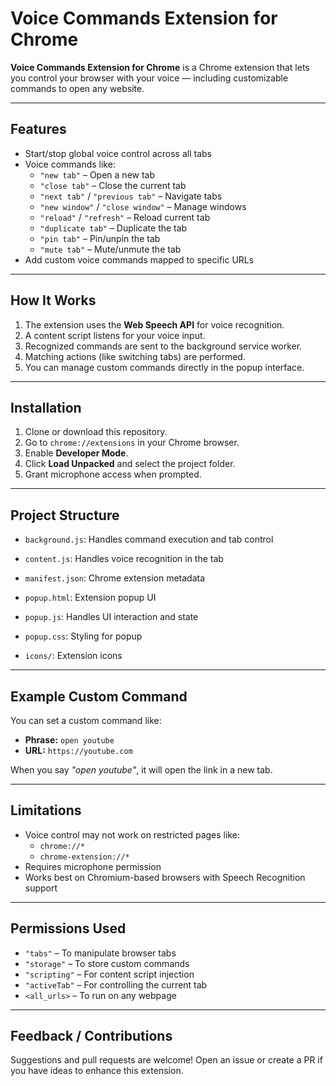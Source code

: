 # Voice Commands Extension for Chrome

**Voice Commands Extension for Chrome** is a Chrome extension that lets you control your browser with your voice — including customizable commands to open any website.

---

## Features

- Start/stop global voice control across all tabs
- Voice commands like:
  - `"new tab"` – Open a new tab
  - `"close tab"` – Close the current tab
  - `"next tab"` / `"previous tab"` – Navigate tabs
  - `"new window"` / `"close window"` – Manage windows
  - `"reload"` / `"refresh"` – Reload current tab
  - `"duplicate tab"` – Duplicate the tab
  - `"pin tab"` – Pin/unpin the tab
  - `"mute tab"` – Mute/unmute the tab
- Add custom voice commands mapped to specific URLs

---

## How It Works

1. The extension uses the **Web Speech API** for voice recognition.
2. A content script listens for your voice input.
3. Recognized commands are sent to the background service worker.
4. Matching actions (like switching tabs) are performed.
5. You can manage custom commands directly in the popup interface.

---

## Installation

1. Clone or download this repository.
2. Go to `chrome://extensions` in your Chrome browser.
3. Enable **Developer Mode**.
4. Click **Load Unpacked** and select the project folder.
5. Grant microphone access when prompted.

---

## Project Structure

- `background.js`: Handles command execution and tab control

- `content.js`: Handles voice recognition in the tab

- `manifest.json`: Chrome extension metadata

- `popup.html`: Extension popup UI

- `popup.js`: Handles UI interaction and state

- `popup.css`: Styling for popup

- `icons/`: Extension icons

---

## Example Custom Command

You can set a custom command like:

- **Phrase:** `open youtube`
- **URL:** `https://youtube.com`

When you say *"open youtube"*, it will open the link in a new tab.

---

## Limitations

- Voice control may not work on restricted pages like:
  - `chrome://*`
  - `chrome-extension://*`
- Requires microphone permission
- Works best on Chromium-based browsers with Speech Recognition support

---

## Permissions Used

- `"tabs"` – To manipulate browser tabs
- `"storage"` – To store custom commands
- `"scripting"` – For content script injection
- `"activeTab"` – For controlling the current tab
- `<all_urls>` – To run on any webpage

---

## Feedback / Contributions

Suggestions and pull requests are welcome! Open an issue or create a PR if you have ideas to enhance this extension.


